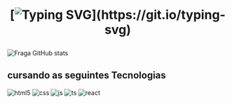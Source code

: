 <h1 align="center">
 
[![Typing SVG](https://readme-typing-svg.herokuapp.com?font=Fira+Code&pause=1000&size=35&color=ffffff&random=false&width=500px&height=50&lines=Olá!+👋;+me+chamo+herissonhz!)](https://git.io/typing-svg)
</h1>

![Fraga GitHub stats](https://github-readme-stats.vercel.app/api?username=herissonhz&show_icons=true&theme=dark&count_private=true)
 

## cursando as seguintes Tecnologias


<div style="display: inline_block">
  <img align="center" alt="html5" src="https://img.shields.io/badge/HTML5-E34F26?style=for-the-badge&logo=html5&logoColor=white" />
  <img align="center" alt="css" src="https://img.shields.io/badge/CSS3-1572B6?style=for-the-badge&logo=css3&logoColor=white" />
  <img align="center" alt="js" src="https://img.shields.io/badge/JavaScript-F7DF1E?style=for-the-badge&logo=javascript&logoColor=black" />
  <img align="center" alt="ts" src="https://img.shields.io/badge/Csharp-007ACC?style=for-the-badge&logo=Csharp&logoColor=white" />
  <img align="center" alt="react" src="https://img.shields.io/badge/Mysql-20232A?style=for-the-badge&logo=Mysql&logoColor=61DAFB" />
</div><br/>






